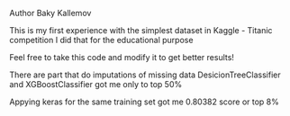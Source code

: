 Author Baky Kallemov

This is my first experience with the simplest dataset in Kaggle - Titanic competition 
I did that for the educational purpose

Feel free to take this code and modify it to get better results!

There are part that do imputations of missing data
DesicionTreeClassifier and XGBoostClassifier got me only to top 50%

Appying keras for the same training set got me 0.80382 score or top 8% 
